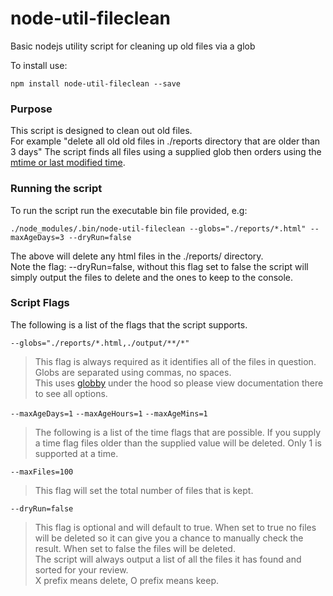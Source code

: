 # node-util-fileclean
Basic nodejs utility script for cleaning up old files via a glob

To install use:
```shell
npm install node-util-fileclean --save
```

### Purpose
This script is designed to clean out old files.   
For example "delete all old old files in ./reports directory that are older than 3 days"
The script finds all files using a supplied glob then orders using the [mtime or last modified time](https://nodejs.org/api/fs.html#fs_stat_time_values).

### Running the script
To run the script run the executable bin file provided, e.g:
```
./node_modules/.bin/node-util-fileclean --globs="./reports/*.html" --maxAgeDays=3 --dryRun=false
```
The above will delete any html files in the ./reports/ directory.  
Note the flag: --dryRun=false, without this flag set to false the script will simply output the files to delete and the ones to keep to the console.

### Script Flags
The following is a list of the flags that the script supports. 

`--globs="./reports/*.html,./output/**/*"`

> This flag is always required as it identifies all of the files in question.   
> Globs are separated using commas, no spaces.  
> This uses [globby](https://github.com/sindresorhus/globby) under the hood so please view documentation there to see all options.

`--maxAgeDays=1` `--maxAgeHours=1` `--maxAgeMins=1`

> The following is a list of the time flags that are possible. If you supply a time flag files older 
> than the supplied value will be deleted. Only 1 is supported at a time.

`--maxFiles=100`

> This flag will set the total number of files that is kept.

`--dryRun=false`

> This flag is optional and will default to true. When set to true no files will be deleted so it can 
> give you a chance to manually check the result. When set to false the files will be deleted.  
> The script will always output a list of all the files it has found and sorted for your review.   
> X prefix means delete, O prefix means keep.